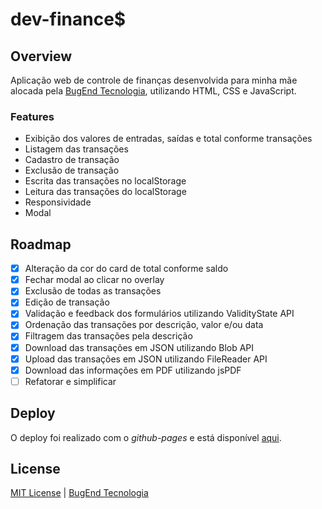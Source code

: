 # dev-finance$

## Overview
Aplicação web de controle de finanças desenvolvida para minha mãe alocada pela [BugEnd Tecnologia](https://bugendtecnologia.com.br), utilizando HTML, CSS e JavaScript.

### Features
- Exibição dos valores de entradas, saídas e total conforme transações
- Listagem das transações
- Cadastro de transação
- Exclusão de transação
- Escrita das transações no localStorage
- Leitura das transações do localStorage
- Responsividade
- Modal
 
## Roadmap
- [X] Alteração da cor do card de total conforme saldo
- [X] Fechar modal ao clicar no overlay
- [X] Exclusão de todas as transações
- [X] Edição de transação
- [X] Validação e feedback dos formulários utilizando ValidityState API
- [X] Ordenação das transações por descrição, valor e/ou data
- [X] Filtragem das transações pela descrição
- [X] Download das transações em JSON utilizando Blob API
- [X] Upload das transações em JSON utilizando FileReader API
- [X] Download das informações em PDF utilizando jsPDF
- [ ] Refatorar e simplificar

## Deploy
O deploy foi realizado com o *github-pages* e está disponível [aqui](https://bugendtecnologia.com.br).

## License
[MIT License](./LICENSE) | [BugEnd Tecnologia](http://bugendtecnologia.com.br)
